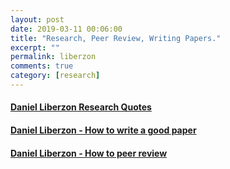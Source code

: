 ```yaml
---
layout: post
date: 2019-03-11 00:06:00
title: "Research, Peer Review, Writing Papers."
excerpt: ""
permalink: liberzon
comments: true
category: [research]
---
```


#### [Daniel Liberzon Research Quotes](http://liberzon.csl.illinois.edu/quote-research.html)

#### [Daniel Liberzon - How to write a good paper](http://liberzon.csl.illinois.edu/writing-guidelines.html)

#### [Daniel Liberzon - How to peer review](http://liberzon.csl.illinois.edu/peer-review.pdf)
